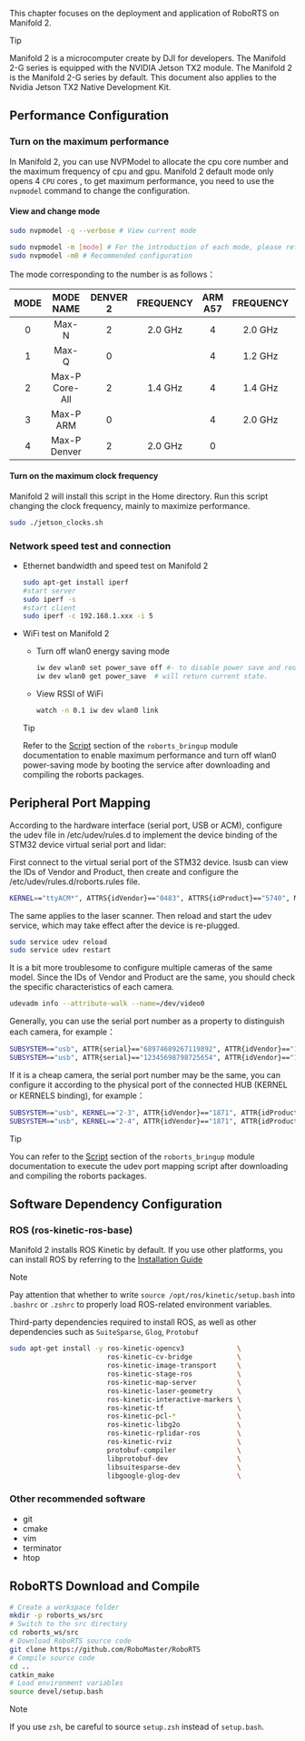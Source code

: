 This chapter focuses on the deployment and application of RoboRTS on Manifold 2.

> [!Tip]
>
> Manifold 2 is a microcomputer create by DJI for developers. The Manifold 2-G series is equipped with the NVIDIA Jetson TX2 module. The Manifold 2 is the Manifold 2-G series by default. This document also applies to the Nvidia Jetson TX2 Native Development Kit.

## Performance Configuration

### Turn on the maximum performance

In Manifold 2, you can use NVPModel to allocate the cpu core number and the maximum frequency of cpu and gpu. Manifold 2 default mode only opens 4 `CPU` cores , to get maximum performance, you need to use the `nvpmodel` command to change the configuration.

#### View and change mode

```bash
sudo nvpmodel -q --verbose # View current mode

sudo nvpmodel -m [mode] # For the introduction of each mode, please refer to the table in Appendix 1.
sudo nvpmodel -m0 # Recommended configuration
```
The mode corresponding to the number is as follows：



| MODE |   MODE NAME    | DENVER 2 | FREQUENCY | ARM A57 | FREQUENCY | GPU FREQUENCY |
| :--: | :------------: | :------: | :-------: | :-----: | :-------: | :-----------: |
|  0   |     Max-N      |    2     |  2.0 GHz  |    4    |  2.0 GHz  |   1.30 Ghz    |
|  1   |     Max-Q      |    0     |           |    4    |  1.2 GHz  |   0.85 Ghz    |
|  2   | Max-P Core-All |    2     |  1.4 GHz  |    4    |  1.4 GHz  |   1.12 Ghz    |
|  3   |   Max-P ARM    |    0     |           |    4    |  2.0 GHz  |   1.12 Ghz    |
|  4   |  Max-P Denver  |    2     |  2.0 GHz  |    0    |           |   1.12 Ghz    |

#### Turn on the maximum clock frequency

Manifold 2 will install this script in the Home directory. Run this script changing the clock frequency, mainly to maximize performance.

```bash
sudo ./jetson_clocks.sh
```

### Network speed test and connection

- Ethernet bandwidth and speed test on Manifold 2

  ``` bash
  sudo apt-get install iperf
  #start server
  sudo iperf -s
  #start client
  sudo iperf -c 192.168.1.xxx -i 5
  ```

- WiFi test on Manifold 2

  - Turn off wlan0 energy saving mode

    ```bash
    iw dev wlan0 set power_save off #- to disable power save and reduce ping latency.
    iw dev wlan0 get power_save  # will return current state.

    ```

  - View  RSSI of WiFi

    ```bash
    watch -n 0.1 iw dev wlan0 link
    ```

  > [!Tip]
  >
  > Refer to the [Script](en/sdk_docs/roborts_bringup?id=script) section of the `roborts_bringup` module documentation to enable maximum performance and turn off wlan0 power-saving mode by booting the service after downloading and compiling the roborts packages.


## Peripheral Port Mapping

  According to the hardware interface (serial port, USB or ACM), configure the udev file in /etc/udev/rules.d to implement the device binding of the STM32 device virtual serial port and lidar:

  First connect to the virtual serial port of the STM32 device. lsusb can view the IDs of Vendor and Product, then create and configure the /etc/udev/rules.d/roborts.rules file.

  ```bash
  KERNEL=="ttyACM*", ATTRS{idVendor}=="0483", ATTRS{idProduct}=="5740", MODE:="0777", SYMLINK+="serial_sdk"

  ```
  The same applies to the laser scanner. Then reload and start the udev service, which may take effect after the device is re-plugged.

  ```bash
  sudo service udev reload
  sudo service udev restart
  ```

  It is a bit more troublesome to configure multiple cameras of the same model. Since the IDs of Vendor and Product are the same, you should check the specific characteristics of each camera.

  ```bash
  udevadm info --attribute-walk --name=/dev/video0
  ```

  Generally, you can use the serial port number as a property to distinguish each camera, for example：

  ```bash
  SUBSYSTEM=="usb", ATTR{serial}=="68974689267119892", ATTR{idVendor}=="1871", ATTR{idProduct}=="0101", SYMLINK+="camera0"
  SUBSYSTEM=="usb", ATTR{serial}=="12345698798725654", ATTR{idVendor}=="1871", ATTR{idProduct}=="0101", SYMLINK+="camera1"
  ```

If it is a cheap camera, the serial port number may be the same, you can configure it according to the physical port of the connected HUB (KERNEL or KERNELS binding), for example：

  ```bash
  SUBSYSTEM=="usb", KERNEL=="2-3", ATTR{idVendor}=="1871", ATTR{idProduct}=="0101", SYMLINK+="camera0"
  SUBSYSTEM=="usb", KERNEL=="2-4", ATTR{idVendor}=="1871", ATTR{idProduct}=="0101", SYMLINK+="camera1"
  ```

>[!Tip]
>
>You can refer to the [Script](en/sdk_docs/roborts_bringup?id=script) section of the `roborts_bringup` module documentation to execute the udev port mapping script after downloading and compiling the roborts packages.



## Software Dependency Configuration

### ROS (ros-kinetic-ros-base)

Manifold 2 installs ROS Kinetic by default. If you use other platforms, you can install ROS by referring to the [Installation Guide](http://wiki.ros.org/kinetic/Installation/Ubuntu)

> [!Note]
>
> Pay attention that whether to write `source /opt/ros/kinetic/setup.bash` into `.bashrc` or `.zshrc` to properly load ROS-related environment variables.

Third-party dependencies required to install ROS, as well as other dependencies such as `SuiteSparse`, `Glog`, `Protobuf`

```bash
sudo apt-get install -y ros-kinetic-opencv3             \
                        ros-kinetic-cv-bridge           \
                        ros-kinetic-image-transport     \
                        ros-kinetic-stage-ros           \
                        ros-kinetic-map-server          \
                        ros-kinetic-laser-geometry      \
                        ros-kinetic-interactive-markers \
                        ros-kinetic-tf                  \
                        ros-kinetic-pcl-*               \
                        ros-kinetic-libg2o              \
                        ros-kinetic-rplidar-ros         \
                        ros-kinetic-rviz                \
                        protobuf-compiler               \
                        libprotobuf-dev                 \
                        libsuitesparse-dev              \
                        libgoogle-glog-dev              \
```

### Other recommended software

- git
- cmake
- vim
- terminator
- htop

## RoboRTS Download and Compile


```bash
# Create a workspace folder
mkdir -p roborts_ws/src
# Switch to the src directory
cd roborts_ws/src
# Download RoboRTS source code
git clone https://github.com/RoboMaster/RoboRTS
# Compile source code
cd ..
catkin_make 
# Load environment variables
source devel/setup.bash
```

> [!Note]
>
> If you use `zsh`, be careful to source  `setup.zsh` instead of `setup.bash`.
